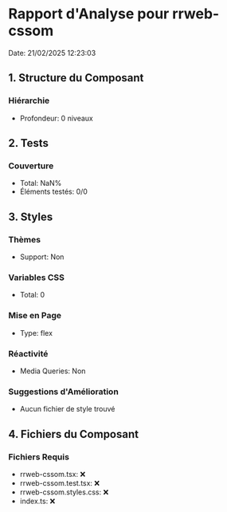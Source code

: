 # Rapport d'Analyse pour rrweb-cssom

Date: 21/02/2025 12:23:03

## 1. Structure du Composant

### Hiérarchie

- Profondeur: 0 niveaux

## 2. Tests

### Couverture

- Total: NaN%
- Éléments testés: 0/0

## 3. Styles

### Thèmes

- Support: Non

### Variables CSS

- Total: 0

### Mise en Page

- Type: flex

### Réactivité

- Media Queries: Non

### Suggestions d'Amélioration

- Aucun fichier de style trouvé

## 4. Fichiers du Composant

### Fichiers Requis

- rrweb-cssom.tsx: ❌
- rrweb-cssom.test.tsx: ❌
- rrweb-cssom.styles.css: ❌
- index.ts: ❌
